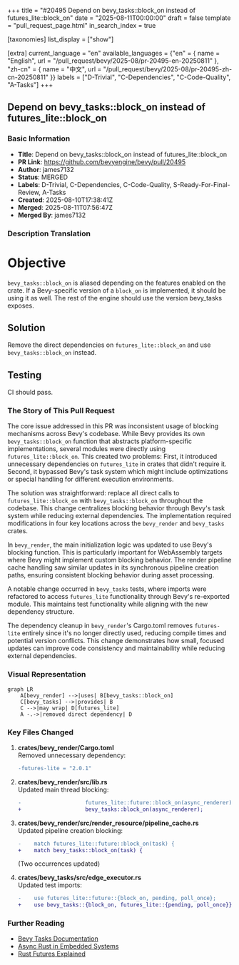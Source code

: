 +++
title = "#20495 Depend on bevy_tasks::block_on instead of futures_lite::block_on"
date = "2025-08-11T00:00:00"
draft = false
template = "pull_request_page.html"
in_search_index = true

[taxonomies]
list_display = ["show"]

[extra]
current_language = "en"
available_languages = {"en" = { name = "English", url = "/pull_request/bevy/2025-08/pr-20495-en-20250811" }, "zh-cn" = { name = "中文", url = "/pull_request/bevy/2025-08/pr-20495-zh-cn-20250811" }}
labels = ["D-Trivial", "C-Dependencies", "C-Code-Quality", "A-Tasks"]
+++

## Depend on bevy_tasks::block_on instead of futures_lite::block_on

### Basic Information
- **Title**: Depend on bevy_tasks::block_on instead of futures_lite::block_on
- **PR Link**: https://github.com/bevyengine/bevy/pull/20495
- **Author**: james7132
- **Status**: MERGED
- **Labels**: D-Trivial, C-Dependencies, C-Code-Quality, S-Ready-For-Final-Review, A-Tasks
- **Created**: 2025-08-10T17:38:41Z
- **Merged**: 2025-08-11T07:56:47Z
- **Merged By**: james7132

### Description Translation
# Objective  
`bevy_tasks::block_on` is aliased depending on the features enabled on the crate. If a Bevy-specific version of a `block_on` is implemented, it should be using it as well. The rest of the engine should use the version bevy_tasks exposes.  

## Solution  
Remove the direct dependencies on `futures_lite::block_on` and use `bevy_tasks::block_on` instead.  

## Testing  
CI should pass.

### The Story of This Pull Request

The core issue addressed in this PR was inconsistent usage of blocking mechanisms across Bevy's codebase. While Bevy provides its own `bevy_tasks::block_on` function that abstracts platform-specific implementations, several modules were directly using `futures_lite::block_on`. This created two problems: First, it introduced unnecessary dependencies on `futures_lite` in crates that didn't require it. Second, it bypassed Bevy's task system which might include optimizations or special handling for different execution environments.

The solution was straightforward: replace all direct calls to `futures_lite::block_on` with `bevy_tasks::block_on` throughout the codebase. This change centralizes blocking behavior through Bevy's task system while reducing external dependencies. The implementation required modifications in four key locations across the `bevy_render` and `bevy_tasks` crates.

In `bevy_render`, the main initialization logic was updated to use Bevy's blocking function. This is particularly important for WebAssembly targets where Bevy might implement custom blocking behavior. The render pipeline cache handling saw similar updates in its synchronous pipeline creation paths, ensuring consistent blocking behavior during asset processing.

A notable change occurred in `bevy_tasks` tests, where imports were refactored to access `futures_lite` functionality through Bevy's re-exported module. This maintains test functionality while aligning with the new dependency structure.

The dependency cleanup in `bevy_render`'s Cargo.toml removes `futures-lite` entirely since it's no longer directly used, reducing compile times and potential version conflicts. This change demonstrates how small, focused updates can improve code consistency and maintainability while reducing external dependencies.

### Visual Representation

```mermaid
graph LR
    A[bevy_render] -->|uses| B[bevy_tasks::block_on]
    C[bevy_tasks] -->|provides| B
    C -->|may wrap| D[futures_lite]
    A -.->|removed direct dependency| D
```

### Key Files Changed

1. **crates/bevy_render/Cargo.toml**  
   Removed unnecessary dependency:  
   ```diff
   -futures-lite = "2.0.1"
   ```

2. **crates/bevy_render/src/lib.rs**  
   Updated main thread blocking:  
   ```diff
   -                    futures_lite::future::block_on(async_renderer);
   +                    bevy_tasks::block_on(async_renderer);
   ```

3. **crates/bevy_render/src/render_resource/pipeline_cache.rs**  
   Updated pipeline creation blocking:  
   ```diff
   -    match futures_lite::future::block_on(task) {
   +    match bevy_tasks::block_on(task) {
   ```
   (Two occurrences updated)

4. **crates/bevy_tasks/src/edge_executor.rs**  
   Updated test imports:  
   ```diff
   -    use futures_lite::future::{block_on, pending, poll_once};
   +    use bevy_tasks::{block_on, futures_lite::{pending, poll_once}};
   ```

### Further Reading
- [Bevy Tasks Documentation](https://docs.rs/bevy_tasks/latest/bevy_tasks/)
- [Async Rust in Embedded Systems](https://rust-embedded.github.io/book/async/index.html)
- [Rust Futures Explained](https://rust-lang.github.io/async-book/01_getting_started/02_why_async.html)